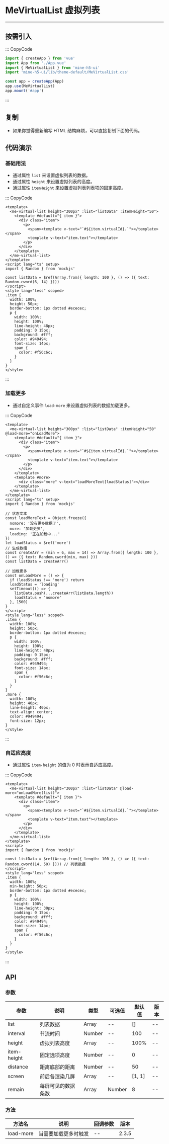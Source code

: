 # MeVirtualList 虚拟列表

---

## 按需引入

::: CopyCode

```JavaScript
import { createApp } from 'vue'
import App from './App.vue'
import { MeVirtualList } from 'mine-h5-ui'
import 'mine-h5-ui/lib/theme-default/MeVirtualList.css'

const app = createApp(App)
app.use(MeVirtualList)
app.mount('#app')
```

:::

## 复制

- 如果你觉得重新编写 HTML 结构麻烦，可以直接复制下面的代码。

## 代码演示

### 基础用法

- 通过属性 `list` 来设置虚拟列表的数据。
- 通过属性 `height` 来设置虚拟列表的高度。
- 通过属性 `itemHeight` 来设置虚拟列表列表项的固定高度。

::: CopyCode

```Vue
<template>
  <me-virtual-list height="300px" :list="listData" :itemHeight="50">
    <template #default="{ item }">
      <div class="item">
        <p>
          <span><template v-text="`#${item.virtualId}.`"></template></span>
          <template v-text="item.text"></template>
        </p>
      </div>
    </template>
  </me-virtual-list>
</template>
<script lang="ts" setup>
import { Random } from 'mockjs'

const listData = $ref(Array.from({ length: 100 }, () => ({ text: Random.cword(6, 14) })))
</script>
<style lang="less" scoped>
.item {
  width: 100%;
  height: 50px;
  border-bottom: 1px dotted #ececec;
  p {
    width: 100%;
    height: 100%;
    line-height: 48px;
    padding: 0 15px;
    background: #fff;
    color: #949494;
    font-size: 14px;
    span {
      color: #f56c6c;
    }
  }
}
</style>
```

:::

### 加载更多

- 通过自定义事件 `load-more` 来设置虚拟列表的数据加载更多。

::: CopyCode

```Vue
<template>
  <me-virtual-list height="300px" :list="listData" :itemHeight="50" @load-more="onLoadMore">
    <template #default="{ item }">
      <div class="item">
        <p>
          <span><template v-text="`#${item.virtualId}.`"></template></span>
          <template v-text="item.text"></template>
        </p>
      </div>
    </template>
    <template #more>
      <div class="more" v-text="loadMoreText[loadStatus]"></div>
    </template>
  </me-virtual-list>
</template>
<script lang="ts" setup>
import { Random } from 'mockjs'

// 状态文本
const loadMoreText = Object.freeze({
  nomore: '没有更多数据了',
  more: '加载更多',
  loading: '正在加载中...'
})
let loadStatus = $ref('more')
// 生成数组
const createArr = (min = 6, max = 14) => Array.from({ length: 100 }, () => ({ text: Random.cword(min, max) }))
const listData = createArr()

// 加载更多
const onLoadMore = () => {
  if (loadStatus !== 'more') return
  loadStatus = 'loading'
  setTimeout(() => {
    listData.push(...createArr(listData.length))
    loadStatus = 'nomore'
  }, 1500)
}
</script>
<style lang="less" scoped>
.item {
  width: 100%;
  height: 50px;
  border-bottom: 1px dotted #ececec;
  p {
    width: 100%;
    height: 100%;
    line-height: 48px;
    padding: 0 15px;
    background: #fff;
    color: #949494;
    font-size: 14px;
    span {
      color: #f56c6c;
    }
  }
}
.more {
  width: 100%;
  height: 40px;
  line-height: 40px;
  text-align: center;
  color: #949494;
  font-size: 12px;
}
</style>
```

:::

### 自适应高度

- 通过属性 `item-height` 的值为 0 时表示自适应高度。

::: CopyCode

```Vue
<template>
  <me-virtual-list height="300px" :list="listData" @load-more="onLoadMore(list)">
    <template #default="{ item }">
      <div class="item">
        <p>
          <span><template v-text="`#${item.virtualId}.`"></template></span>
          <template v-text="item.text"></template>
        </p>
      </div>
    </template>
  </me-virtual-list>
</template>
<script>
import { Random } from 'mockjs'

const listData = $ref(Array.from({ length: 100 }, () => ({ text: Random.cword(14, 50) }))) // 列表数据
</script>
<style lang="less" scoped>
.item {
  width: 100%;
  min-height: 50px;
  border-bottom: 1px dotted #ececec;
  p {
    width: 100%;
    height: 100%;
    line-height: 30px;
    padding: 0 15px;
    background: #fff;
    color: #949494;
    font-size: 14px;
    span {
      color: #f56c6c;
    }
  }
}
</style>
```

:::

## API

### 参数

| 参数        | 说明               | 类型   | 可选值 | 默认值 | 版本 |
| ----------- | ------------------ | ------ | ------ | ------ | ---- |
| list        | 列表数据           | Array  | --     | []     | --   |
| interval    | 节流时间           | Number | --     | 100    | --   |
| height      | 虚拟列表高度       | Array  | --     | 100%   | --   |
| item-height | 固定选项高度       | Number | --     | 0      | --   |
| distance    | 距离底部的距离     | Number | --     | 50     | --   |
| screen      | 前后各渲染几屏     | Array  | --     | [1, 1] | --   |
| remain      | 每屏可见的数据条数 | Array  | Number | 8      | --   |

### 方法

| 方法名    | 说明                 | 回调参数 | 版本  |
| --------- | -------------------- | -------- | ----- |
| load-more | 当需要加载更多时触发 | --       | 2.3.5 |

